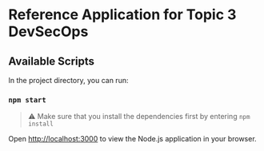 # Reference Application for Topic 3 DevSecOps

## Available Scripts
In the project directory, you can run:

### `npm start`
> :warning: Make sure that you install the dependencies first by entering `npm install`

Open [http://localhost:3000](http://localhost:3000) to view the Node.js application in your browser.
